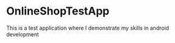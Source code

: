 # OnlineShopTestApp
This is a test application where I demonstrate my skills in android development
